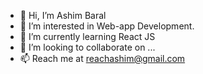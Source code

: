- 👋 Hi, I’m Ashim Baral
- 👀 I’m interested in Web-app Development.
- 🌱 I’m currently learning React JS
- 💞️ I’m looking to collaborate on ...
- 📫 Reach me at reachashim@gmail.com

<!---
ashim0429/ashim0429 is a ✨ special ✨ repository because its `README.md` (this file) appears on your GitHub profile.
You can click the Preview link to take a look at your changes.
--->
